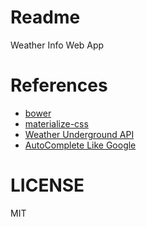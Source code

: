 Readme
======
Weather Info Web App


References
==========
* [bower](http://bower.io/)
* [materialize-css](materializecss.com)
* [Weather Underground API](http://api.wunderground.com/)
* [AutoComplete Like Google](https://github.com/xdan/autocomplete/)

LICENSE
=======
MIT
